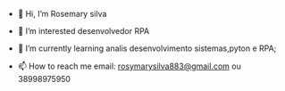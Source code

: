 - 👋 Hi, I’m Rosemary silva
- 👀 I’m interested  desenvolvedor RPA 
- 🌱 I’m currently learning analis desenvolvimento  sistemas,pyton e RPA;
  
- 📫 How to reach me email: rosymarysilva883@gmail.com ou 38998975950

<!---
Mary7879/Mary7879 is a ✨ special ✨ repository because its `README.md` (this file) appears on your GitHub profile.
You can click the Preview link to take a look at your changes.
--->
